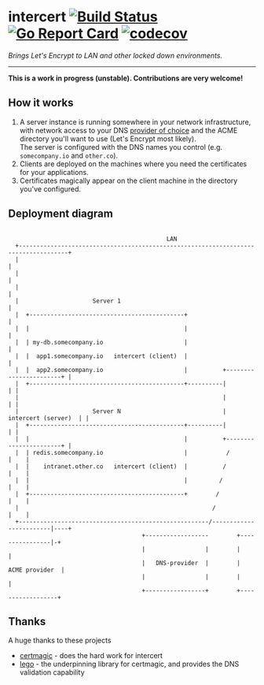 # intercert [![Build Status](https://travis-ci.org/evenh/intercert.svg?branch=master)](https://travis-ci.org/evenh/intercert) [![Go Report Card](https://goreportcard.com/badge/github.com/evenh/intercert)](https://goreportcard.com/report/github.com/evenh/intercert) [![codecov](https://codecov.io/gh/evenh/intercert/branch/master/graph/badge.svg)](https://codecov.io/gh/evenh/intercert)

_Brings Let's Encrypt to LAN and other locked down environments._

---
**This is a work in progress (unstable). Contributions are very welcome!**

## How it works

1. A server instance is running somewhere in your network infrastructure, with network access to
your DNS [provider of choice](https://github.com/go-acme/lego/tree/master/providers/dns) and the ACME directory you'll want to use (Let's Encrypt most likely).    
The server is configured with the DNS names you control (e.g. `somecompany.io` and `other.co`).
2. Clients are deployed on the machines where you need the certificates for your applications.
3. Certificates magically appear on the client machine in the directory you've configured.

## Deployment diagram

```
                                                                                        
                                             LAN                                        
  +------------------------------------------------------------------------------------+
  |                                                                                    |
  |                                                                                    |
  |                                                                                    |
  |                     Server 1                                                       |
  |  +--------------------------------------------+                                    |
  |  |                                            |                                    |
  |  | my-db.somecompany.io                       |                                    |
  |  |  app1.somecompany.io   intercert (client)  |                                    |
  |  |  app2.somecompany.io                       |          +-----------------------+ |
  |  +--------------------------------------------+----------|                       | |
  |                                                          |                       | |
  |                     Server N                             |   intercert (server)  | |
  |  +--------------------------------------------+----------|                       | |
  |  |                                            |          +-----------------------+ |
  |  | redis.somecompany.io                       |           /                   |    |
  |  |    intranet.other.co   intercert (client)  |          /                    |    |
  |  |                                            |         /                     |    |
  |  +--------------------------------------------+        /                      |    |
  |                                                       /                       |    |
  +------------------------------------------------------/------------------------|----+
                                      +------------------        +----------------|-+   
                                      |                 |        |                  |   
                                      |   DNS-provider  |        |   ACME provider  |   
                                      |                 |        |                  |   
                                      +-----------------+        +------------------+                                                   
```


## Thanks

A huge thanks to these projects

- [certmagic](https://github.com/mholt/certmagic) - does the hard work for intercert
- [lego](https://github.com/go-acme/lego) - the underpinning library for certmagic, and provides the DNS validation capability 
